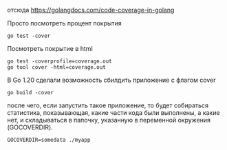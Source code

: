 отсюда https://golangdocs.com/code-coverage-in-golang

Просто посмотреть процент покрытия
```
go test -cover
```

Посмотреть покрытие в html
```
go test -coverprofile=coverage.out
go tool cover -html=coverage.out
```

В Go 1.20 сделали возможность сбилдить приложение с флагом cover

```
go build -cover
```

после чего, если запустить такое приложение, то будет собираться статистика, показывающая, какие части кода были выполнены, а какие нет, и складываться в папочку, указанную в переменной окружения (GOCOVERDIR).
```
GOCOVERDIR=somedata ./myapp
```